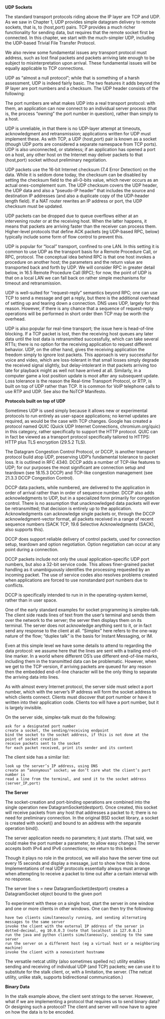 **UDP Sockets**

The standard transport protocols riding above the IP layer are TCP and UDP. As we saw in Chapter 1, UDP provides simple datagram delivery to remote sockets, that is, to ⟨host,port⟩ pairs. TCP provides a much richer functionality for sending data, but requires that the remote socket first be connected. In this chapter, we start with the much-simpler UDP, including the UDP-based Trivial File Transfer Protocol.

We also review some fundamental issues any transport protocol must address, such as lost final packets and packets arriving late enough to be subject to misinterpretation upon arrival. These fundamental issues will be equally applicable to TCP connections.

UDP as “almost a null protocol”; while that is something of a harsh assessment, UDP is indeed fairly basic. The two features it adds beyond the IP layer are port numbers and a checksum. The UDP header consists of the following:

The port numbers are what makes UDP into a real transport protocol: with them, an application can now connect to an individual server process (that is, the process “owning” the port number in question), rather than simply to a host.

UDP is unreliable, in that there is no UDP-layer attempt at timeouts, acknowledgment and retransmission; applications written for UDP must implement these. As with TCP, a UDP ⟨host,port⟩ pair is known as a socket (though UDP ports are considered a separate namespace from TCP ports). UDP is also unconnected, or stateless; if an application has opened a port on a host, any other host on the Internet may deliver packets to that ⟨host,port⟩ socket without preliminary negotiation.

UDP packets use the 16-bit Internet checksum (7.4   Error Detection) on the data. While it is seldom done today, the checksum can be disabled by setting the checksum field to the all-0-bits value, which never occurs as an actual ones-complement sum. The UDP checksum covers the UDP header, the UDP data and also a “pseudo-IP header” that includes the source and destination IP addresses (and also a duplicate copy of the UDP-header length field). If a NAT router rewrites an IP address or port, the UDP checksum must be updated.

UDP packets can be dropped due to queue overflows either at an intervening router or at the receiving host. When the latter happens, it means that packets are arriving faster than the receiver can process them. Higher-level protocols that define ACK packets (eg UDP-based RPC, below) typically include some form of flow control to prevent this.

UDP is popular for “local” transport, confined to one LAN. In this setting it is common to use UDP as the transport basis for a Remote Procedure Call, or RPC, protocol. The conceptual idea behind RPC is that one host invokes a procedure on another host; the parameters and the return value are transported back and forth by UDP. We will consider RPC in greater detail below, in 16.5   Remote Procedure Call (RPC); for now, the point of UDP is that on a local LAN we can fall back on rather simple mechanisms for timeout and retransmission.

UDP is well-suited for “request-reply” semantics beyond RPC; one can use TCP to send a message and get a reply, but there is the additional overhead of setting up and tearing down a connection. DNS uses UDP, largely for this reason. However, if there is any chance that a sequence of request-reply operations will be performed in short order then TCP may be worth the overhead.

UDP is also popular for real-time transport; the issue here is head-of-line blocking. If a TCP packet is lost, then the receiving host queues any later data until the lost data is retransmitted successfully, which can take several RTTs; there is no option for the receiving application to request different behavior. UDP, on the other hand, gives the receiving application the freedom simply to ignore lost packets. This approach is very successful for voice and video, which are loss-tolerant in that small losses simply degrade the received signal slightly, but delay-intolerant in that packets arriving too late for playback might as well not have arrived at all. Similarly, in a computer game a lost position update is moot after any subsequent update. Loss tolerance is the reason the Real-time Transport Protocol, or RTP, is built on top of UDP rather than TCP. It is common for VoIP telephone calls to use RTP and UDP. See also the NoTCP Manifesto.

**Protocols built on top of UDP**

Sometimes UDP is used simply because it allows new or experimental protocols to run entirely as user-space applications; no kernel updates are required, as would be the case with TCP changes. Google has created a protocol named QUIC (Quick UDP Internet Connections, chromium.org/quic) in this category, rather specifically to support the HTTP protocol. QUIC can in fact be viewed as a transport protocol specifically tailored to HTTPS: HTTP plus TLS encryption (29.5.2   TLS).

The Datagram Congestion Control Protocol, or DCCP, is another transport protocol build atop UDP, preserving UDP’s fundamental tolerance to packet loss. It is outlined in RFC 4340. DCCP adds a number of TCP-like features to UDP; for our purposes the most significant are connection setup and teardown (see 18.15.3   DCCP) and TCP-like congestion management (see 21.3.3   DCCP Congestion Control).

DCCP data packets, while numbered, are delivered to the application in order of arrival rather than in order of sequence number. DCCP also adds acknowledgments to UDP, but in a specialized form primarily for congestion control. There is no assumption that unacknowledged data packets will ever be retransmitted; that decision is entirely up to the application. Acknowledgments can acknowledge single packets or, through the DCCP acknowledgment-vector format, all packets received in a range of recent sequence numbers (SACK TCP, 19.6   Selective Acknowledgments (SACK), also supports this).

DCCP does support reliable delivery of control packets, used for connection setup, teardown and option negotiation. Option negotiation can occur at any point during a connection.

DCCP packets include not only the usual application-specific UDP port numbers, but also a 32-bit service code. This allows finer-grained packet handling as it unambiguously identifies the processing requested by an incoming packet. The use of service codes also resolves problems created when applications are forced to use nonstandard port numbers due to conflicts.

DCCP is specifically intended to run in in the operating-system kernel, rather than in user space. 

One of the early standard examples for socket programming is simplex-talk. The client side reads lines of text from the user’s terminal and sends them over the network to the server; the server then displays them on its terminal. The server does not acknowledge anything sent to it, or in fact send any response to the client at all. “Simplex” here refers to the one-way nature of the flow; “duplex talk” is the basis for Instant Messaging, or IM.

Even at this simple level we have some details to attend to regarding the data protocol: we assume here that the lines are sent with a trailing end-of-line marker. In a world where different OS’s use different end-of-line marks, including them in the transmitted data can be problematic. However, when we get to the TCP version, if arriving packets are queued for any reason then the embedded end-of-line character will be the only thing to separate the arriving data into lines.

As with almost every Internet protocol, the server side must select a port number, which with the server’s IP address will form the socket address to which clients connect. Clients must discover that port number or have it written into their application code. Clients too will have a port number, but it is largely invisible.

On the server side, simplex-talk must do the following:

    ask for a designated port number
    create a socket, the sending/receiving endpoint
    bind the socket to the socket address, if this is not done at the point of socket creation
    receive packets sent to the socket
    for each packet received, print its sender and its content

The client side has a similar list:

    look up the server’s IP address, using DNS
    create an “anonymous” socket; we don’t care what the client’s port number is
    read a line from the terminal, and send it to the socket address ⟨server_IP,port⟩


**The Server**

The socket-creation and port-binding operations are combined into the single operation new DatagramSocket(destport). Once created, this socket will receive packets from any host that addresses a packet to it; there is no need for preliminary connection. In the original BSD socket library, a socket is created with socket() and bound to an address with the separate operation bind().

The server application needs no parameters; it just starts. (That said, we could make the port number a parameter, to allow easy change.) The server accepts both IPv4 and IPv6 connections; we return to this below.

Though it plays no role in the protocol, we will also have the server time out every 15 seconds and display a message, just to show how this is done. Implementations of real UDP protocols essentially always must arrange when attempting to receive a packet to time out after a certain interval with no response.

The server line s = new DatagramSocket(destport) creates a DatagramSocket object bound to the given port

To experiment with these on a single host, start the server in one window and one or more clients in other windows. One can then try the following:

    have two clients simultaneously running, and sending alternating messages to the same server
    invoke the client with the external IP address of the server in dotted-decimal, eg 10.0.0.3 (note that localhost is 127.0.0.1)
    run the java and python clients simultaneously, sending to the same server
    run the server on a different host (eg a virtual host or a neighboring machine)
    invoke the client with a nonexistent hostname
The versatile netcat utility (also sometimes spelled nc) utility enables sending and receiving of individual UDP (and TCP) packets; we can use it to substitute for the stalk client, or, with a limitation, the server. (The netcat utility, unlike stalk, supports bidirectional communication.)

**Binary Data**

In the stalk example above, the client sent strings to the server. However, what if we are implementing a protocol that requires us to send binary data? Or designing such a protocol? The client and server will now have to agree on how the data is to be encoded.

